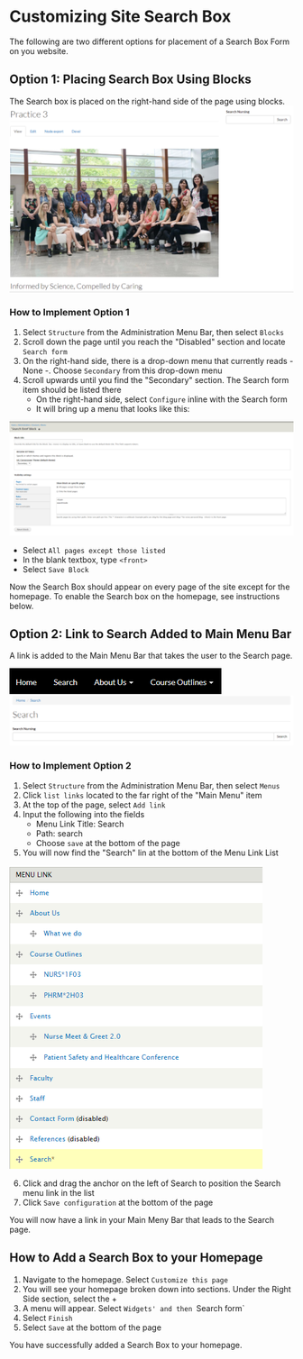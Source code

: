 # Customizing Site Search Box

The following are two different options for placement of a Search Box Form on you website. 

## Option 1: Placing Search Box Using Blocks

The Search box is placed on the right-hand side of the page using blocks. 
![Image of search box on right side example](/images/search-form-option-1.png)

### How to Implement Option 1

1. Select `Structure` from the Administration Menu Bar, then select `Blocks`
2. Scroll down the page until you reach the "Disabled" section and locate `Search form`
3. On the right-hand side, there is a drop-down menu that currently reads - None -. Choose `Secondary` from this drop-down menu
4. Scroll upwards until you find the "Secondary" section. The Search form item should be listed there
   * On the right-hand side, select `Configure` inline with the Search form
   * It will bring up a menu that looks like this:

![Image of a Drupal Menu](/images/search-form-editor.png)
  
   * Select `All pages except those listed`
   * In the blank textbox, type `<front>`
   * Select `Save Block`
  
Now the Search Box should appear on every page of the site except for the homepage. To enable the Search box on the homepage, see instructions below. 

## Option 2: Link to Search Added to Main Menu Bar

A link is added to the Main Menu Bar that takes the user to the Search page. 

![image of Main Menu Bar](/images/search-form-option-2.png)
![Image of search form page](/images/search-form-option-2a.png)

### How to Implement Option 2
1. Select `Structure` from the Administration Menu Bar, then select `Menus`
2. Click `list links` located to the far right of the "Main Menu" item
3. At the top of the page, select `Add link`
4. Input the following into the fields
   * Menu Link Title: Search
   * Path: search
   * Choose `save` at the bottom of the page
5. You will now find the "Search" lin at the bottom of the Menu Link List 

![Image of Drupal Main Menu links](/images/search-form-menu-links.png)

6. Click and drag the anchor on the left of Search to position the Search menu link in the list
7. Click `Save configuration` at the bottom of the page

You will now have a link in your Main Meny Bar that leads to the Search page.

## How to Add a Search Box to your Homepage

1. Navigate to the homepage. Select `Customize this page`
2. You will see your homepage broken down into sections. Under the Right Side section, select the + 
3. A menu will appear. Select `Widgets' and then `Search form`
4. Select `Finish`
5. Select `Save` at the bottom of the page 

You have successfully added a Search Box to your homepage. 

